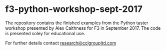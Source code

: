 # f3-python-workshop-sept-2017
The repository contains the finished examples from the Python taster workshop presented by Alex Caithness for F3 in September 2017. The code is presented soley for educational use.

For further details contact research@cclgroupltd.com
